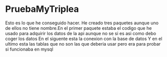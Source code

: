 # PruebaMyTriplea
Esto es lo que he conseguido hacer.
He creado tres paquetes aunque uno de ellos no tiene nombre.En el primer paquete estaba el codigo que he usado para adquirir los datos de la api aunque no se si es asi como debo coger los datos
En el siguente esta la conexion con la base de datos
Y en el ultimo esta las tablas que no son las que deberia usar pero era para probar si funcionaba en mysql
